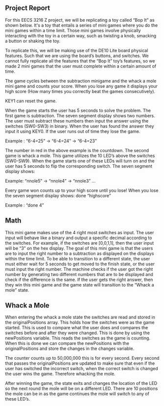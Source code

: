 ## Project Report

For this EECS 3216 Z project, we will be replicating a toy called “Bop It” as shown below. It's a toy that entails a series of mini games where you do the mini games within a time limit. Those mini games involve physically interacting with the toy in a certain way, such as twisting a knob, smacking a button or shaking the toy.

To replicate this, we will be making use of the DE10 Lite board physical features. Such that we are using the board’s buttons, and switches. We cannot fully replicate all the features that the “Bop It” toy’s features, so we made 2 mini games that the user must complete within a certain amount of time.

The game cycles between the subtraction minigame and the whack a mole mini game and counts your score. When you lose any game it displays your high score (How many times you correctly beat the games consecutively). 

KEY1 can reset the game.

When the game starts the user has 5 seconds to solve the problem. The first game is subtraction. The seven segment display shows two numbers. The user must subtract these numbers then input the answer using the switches (SW0-SW3) in binary. When the user has found the answer they input it using KEY0. If the user runs out of time they lose the game.

Example : “6-4=25” -> “6-4=24” -> “6-4=23”

The number in red in the above example is the countdown. The second game is whack a mole. This game utilizes the 10 LED’s above the switches (SW0-SW9). When the game starts one of these LEDs will turn on and the user has 5 seconds to flip the corresponding switch. The seven segment display shows:

Example: “nnole5” -> “nnole4” -> “nnole3” …

Every game won counts up to your high score until you lose! When you lose the seven segment display shows: done “highscore”

Example : “done 4”

## Math
This mini game makes use of the 4 right most switches as input. The user input will behave like a binary and output a specific decimal according to the switches. For example, if the switches are [0,0,1,1], then the user input will be “3” on the hex display. The goal of this mini game is that the users are to input the right number to a subtraction as displayed on the displays within the time limit. To be able to transition to a different state, the user must either wait for 5 seconds to get moved to the finish state, or the user must input the right number. The machine checks if the user got the right number by generating two different numbers that are to be displayed and check if the difference is the same. If the user gets the right answer, then they win this mini game and the game state will transition to the “Whack a mole” state.

## Whack a Mole
When entering the whack a mole state the switches are read and stored in the originalPositions array. This holds how the switches were as the game started. This is used to compare what the user does and compares the switches before and after they were changed. This is done by using the newPositions variable. This reads the switches as the game is counting. When this is done we can compare the newPositions with the originalPositions and store the changes in the changes variable.

The counter counts up to 50,000,000 this is for every second. Every second that passes the originalPositions are updated to make sure that even if the user has switched the incorrect switch, when the correct switch is changed the user wins the game. Therefore whacking the mole. 

After winning the game, the state exits and changes the location of the LED so the next round the mole will be on a different LED. There are 10 positions the mole can be in as the game continues the mole will switch to any of these LED’s.

